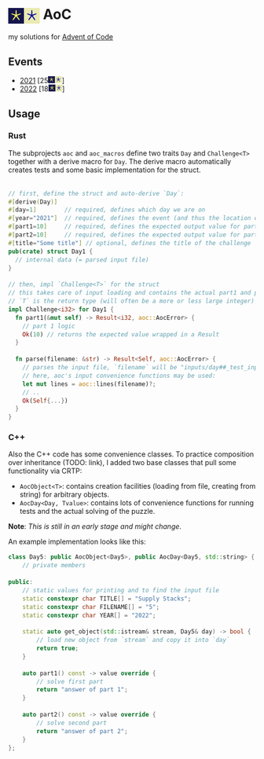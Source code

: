 # <img align="center" src="media/aoc.png#gh-dark-mode-only" height=32><img align="center" src="media/aoc_inv.png#gh-light-mode-only" height=32> AoC
my solutions for [Advent of Code](https://adventofcode.com/)

## Events

- [2021](2021) [25<img src="media/aoc.png#gh-dark-mode-only" height=14><img src="media/aoc_inv.png#gh-light-mode-only" height=14>]
- [2022](2022) [18<img src="media/aoc.png#gh-dark-mode-only" height=14><img src="media/aoc_inv.png#gh-light-mode-only" height=14>]

## Usage

### Rust

The subprojects `aoc` and `aoc_macros` define two traits `Day` and `Challenge<T>` together with a derive macro for `Day`.
The derive macro automatically creates tests and some basic implementation for the struct.

```rust

// first, define the struct and auto-derive `Day`:
#[derive(Day)]
#[day=1]        // required, defines which day we are on
#[year="2021"]  // required, defines the event (and thus the location of the input files)
#[part1=10]     // required, defines the expected output value for part1's test case
#[part2=10]     // required, defines the expected output value for part2's test case
#[title="Some title"] // optional, defines the title of the challenge
pub(crate) struct Day1 {
  // internal data (= parsed input file)
}

// then, impl `Challenge<T>` for the struct
// this takes care of input loading and contains the actual part1 and part2 algorithms
// `T` is the return type (will often be a more or less large integer)
impl Challenge<i32> for Day1 {
  fn part1(&mut self) -> Result<i32, aoc::AocError> {
    // part 1 logic
    Ok(10) // returns the expected value wrapped in a Result
  }
  
  fn parse(filename: &str) -> Result<Self, aoc::AocError> {
    // parses the input file, `filename` will be "inputs/day##_test_input.txt" for test and "<year>/inputs/day##_input.txt" for the actual run
    // here, aoc's input convenience functions may be used:
    let mut lines = aoc::lines(filename)?;
    // ..
    Ok(Self{...})
  }
}
```

### C++

Also the C++ code has some convenience classes.
To practice composition over inheritance (TODO: link), I added two base classes that pull
some functionality via CRTP:
 - `AocObject<T>`: contains creation facilities (loading from file, creating from string)
for arbitrary objects.
 - `AocDay<Day, Tvalue>`: contains lots of convenience functions for running tests and the
actual solving of the puzzle.

**Note**: *This is still in an early stage and might change*.

An example implementation looks like this:
```c++
class Day5: public AocObject<Day5>, public AocDay<Day5, std::string> {
    // private members

public:
    // static values for printing and to find the input file
    static constexpr char TITLE[] = "Supply Stacks";
    static constexpr char FILENAME[] = "5";
    static constexpr char YEAR[] = "2022";

    static auto get_object(std::istream& stream, Day5& day) -> bool {
        // load new object from `stream` and copy it into `day`
        return true;
    }

    auto part1() const -> value override {
        // solve first part
        return "answer of part 1";
    }

    auto part2() const -> value override {
        // solve second part
        return "answer of part 2";
    }
};
```
